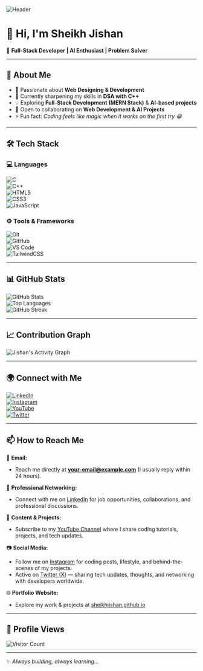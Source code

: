 <!-- Banner / GIF -->
![Header](https://github.com/sheikhjishan/sheikhjishan/blob/main/banner.gif)

# 👋 Hi, I'm Sheikh Jishan  

🚀 **Full-Stack Developer | AI Enthusiast | Problem Solver**  

---

## 🌟 About Me  
- 👀 Passionate about **Web Designing & Development**  
- 🌱 Currently sharpening my skills in **DSA with C++**  
- 💡 Exploring **Full-Stack Development (MERN Stack)** & **AI-based projects**  
- 💞️ Open to collaborating on **Web Development & AI Projects**  
- ⚡ Fun fact: *Coding feels like magic when it works on the first try 😁*  

---

## 🛠 Tech Stack  
### 💻 Languages  
![C](https://img.shields.io/badge/C-00599C?style=for-the-badge&logo=c&logoColor=white)  
![C++](https://img.shields.io/badge/C++-00599C?style=for-the-badge&logo=c%2B%2B&logoColor=white)  
![HTML5](https://img.shields.io/badge/HTML5-E34F26?style=for-the-badge&logo=html5&logoColor=white)  
![CSS3](https://img.shields.io/badge/CSS3-1572B6?style=for-the-badge&logo=css3&logoColor=white)  
![JavaScript](https://img.shields.io/badge/JavaScript-323330?style=for-the-badge&logo=javascript&logoColor=%23F7DF1E)  

### ⚙️ Tools & Frameworks  
![Git](https://img.shields.io/badge/Git-F05032?style=for-the-badge&logo=git&logoColor=white)  
![GitHub](https://img.shields.io/badge/GitHub-100000?style=for-the-badge&logo=github&logoColor=white)  
![VS Code](https://img.shields.io/badge/VS%20Code-007ACC?style=for-the-badge&logo=visualstudiocode&logoColor=white)  
![TailwindCSS](https://img.shields.io/badge/Tailwind_CSS-38B2AC?style=for-the-badge&logo=tailwind-css&logoColor=white)  

---

## 📊 GitHub Stats  
![GitHub Stats](https://github-readme-stats.vercel.app/api?username=sheikhjishan&show_icons=true&theme=tokyonight)  
![Top Languages](https://github-readme-stats.vercel.app/api/top-langs/?username=sheikhjishan&layout=compact&theme=tokyonight)  
![GitHub Streak](https://github-readme-streak-stats.herokuapp.com/?user=sheikhjishan&theme=tokyonight)  

---

## 📈 Contribution Graph  
![Jishan's Activity Graph](https://github-readme-activity-graph.vercel.app/graph?username=sheikhjishan&theme=tokyo-night)  

---

## 🌍 Connect with Me  
[![LinkedIn](https://img.shields.io/badge/LinkedIn-%230A66C2.svg?&style=for-the-badge&logo=linkedin&logoColor=white)](https://linkedin.com/in/sheikhjishan)  
[![Instagram](https://img.shields.io/badge/Instagram-%23E4405F.svg?&style=for-the-badge&logo=instagram&logoColor=white)](https://instagram.com/your-username)  
[![YouTube](https://img.shields.io/badge/YouTube-%23FF0000.svg?&style=for-the-badge&logo=youtube&logoColor=white)](https://youtube.com/your-channel)  
[![Twitter](https://img.shields.io/badge/Twitter-%231DA1F2.svg?&style=for-the-badge&logo=twitter&logoColor=white)](https://x.com/your-username)  

---

## 📫 How to Reach Me  

📩 **Email:**  
- Reach me directly at **your-email@example.com** (I usually reply within 24 hours).  

💼 **Professional Networking:**  
- Connect with me on [LinkedIn](https://linkedin.com/in/sheikhjishan) for job opportunities, collaborations, and professional discussions.  

🎥 **Content & Projects:**  
- Subscribe to my [YouTube Channel](https://youtube.com/your-channel) where I share coding tutorials, projects, and tech updates.  

📷 **Social Media:**  
- Follow me on [Instagram](https://instagram.com/your-username) for coding posts, lifestyle, and behind-the-scenes of my projects.  
- Active on [Twitter (X)](https://x.com/your-username) — sharing tech updates, thoughts, and networking with developers worldwide.  

🌐 **Portfolio Website:**  
- Explore my work & projects at [sheikhjishan.github.io](https://sheikhjishan.github.io)  

---

## 👀 Profile Views  
![Visitor Count](https://komarev.com/ghpvc/?username=sheikhjishan&color=blue&style=flat-square)  

---

✨ *Always building, always learning…*  
